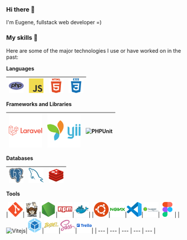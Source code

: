 ### Hi there :wave:

I'm Eugene, fullstack web developer =)

### My skills :muscle:
Here are some of the major technologies I use or have worked on in the past:

**Languages**

<img title="PHP" alt="PHP" width="40" src="https://raw.githubusercontent.com/devicons/devicon/master/icons/php/php-original.svg"/>|<img alt="JS" title="JavaScript" width="40px" src="https://raw.githubusercontent.com/devicons/devicon/master/icons/javascript/javascript-original.svg">|<img title="HTML5" alt="HTML" width="40" src="https://raw.githubusercontent.com/devicons/devicon/master/icons/html5/html5-plain-wordmark.svg"/>|<img title="CSS3" alt="CSS" width="40" src="https://raw.githubusercontent.com/devicons/devicon/master/icons/css3/css3-plain-wordmark.svg"/>
|--|--|--|--|

**Frameworks and Libraries**

<img title="Laravel" alt="Laravel" width="90" src="https://raw.githubusercontent.com/devicons/devicon/master/icons/laravel/laravel-original-wordmark.svg"/>|<img title="Yii2" alt="Yii2" width="90" src="https://raw.githubusercontent.com/devicons/devicon/master/icons/yii/yii-original-wordmark.svg"/>|<img title="PHPUnit" alt="PHPUnit" width="60" src="https://raw.githubusercontent.com/sebastianbergmann/phpunit-website/main/public/img/phpunit.svg"/>|
|--|--|--|

**Databases**

<img title="PostgreSQL" alt="PostgreSQL" width="40" height="40" src="https://raw.githubusercontent.com/devicons/devicon/master/icons/postgresql/postgresql-original.svg"/>|<img title="MySQL" alt="MySQL" width="40" height="40" src="https://raw.githubusercontent.com/devicons/devicon/master/icons/mysql/mysql-original.svg"/>|<img title="Redis" alt="Redis" width="40px" src="https://raw.githubusercontent.com/devicons/devicon/master/icons/redis/redis-original.svg">|
|--|--|--|

**Tools**


|<img title="Git" alt="Git" width="40px" src="https://raw.githubusercontent.com/devicons/devicon/master/icons/git/git-original.svg">|<img title="Composer" alt="Composer" width="40px" src="https://raw.githubusercontent.com/devicons/devicon/master/icons/composer/composer-original.svg">|<img title="NodeJS" alt="NodeJS" width="40" height="40" src="https://raw.githubusercontent.com/devicons/devicon/master/icons/nodejs/nodejs-original.svg"/>|<img title="NPM" alt="NPM" width="40px" src="https://raw.githubusercontent.com/devicons/devicon/master/icons/npm/npm-original-wordmark.svg">|<img title="Docker" alt="Docker" width="40px" src="https://raw.githubusercontent.com/devicons/devicon/master/icons/docker/docker-original.svg">|
|<img title="Ubuntu" alt="Ubuntu" width="40px" src="https://raw.githubusercontent.com/github/explore/master/topics/ubuntu/ubuntu.png">|<img title="NGINX" alt="NGINX" width="40" src="https://raw.githubusercontent.com/devicons/devicon/master/icons/nginx/nginx-original.svg"/>|<img title="VSCode" alt="Visual Studio Code" width="40px" src="https://raw.githubusercontent.com/devicons/devicon/master/icons/vscode/vscode-original.svg">|<img title="Swagger" alt="Swagger" width="40px" src="https://raw.githubusercontent.com/devicons/devicon/master/icons/swagger/swagger-original-wordmark.svg">|<img title="Figma" alt="Figma" width="40px" src="https://raw.githubusercontent.com/devicons/devicon/master/icons/figma/figma-original.svg">|
|<img title="Vitejs" alt="Vitejs" width="40" src="https://raw.githubusercontent.com/vitejs/vite/main/docs/public/logo.svg"/>|<img title="Webpack" alt="Webpack" width="40" src="https://raw.githubusercontent.com/devicons/devicon/master/icons/webpack/webpack-original.svg"/>|<img title="Babel" alt="Babel" width="40" src="https://raw.githubusercontent.com/devicons/devicon/master/icons/babel/babel-original.svg"/>|<img title="Sass" alt="Sass" width="40" src="https://raw.githubusercontent.com/devicons/devicon/master/icons/sass/sass-original.svg"/>|<img title="Trello" alt="Trello" width="40px" src="https://raw.githubusercontent.com/devicons/devicon/master/icons/trello/trello-plain-wordmark.svg">|
| --- | --- | --- | --- | --- |


<!-- ADD ITEM: -->
<!-- <img title="" alt="" width="40px" src="">| -->

<!--
**e-astapkovich/e-astapkovich** is a ✨ _special_ ✨ repository because its `README.md` (this file) appears on your GitHub profile.

Here are some ideas to get you started:

- 🔭 I’m currently working on ...
- 🌱 I’m currently learning ...
- 👯 I’m looking to collaborate on ...
- 🤔 I’m looking for help with ...
- 💬 Ask me about ...
- 📫 How to reach me: ...
- 😄 Pronouns: ...
- ⚡ Fun fact: ...
-->
